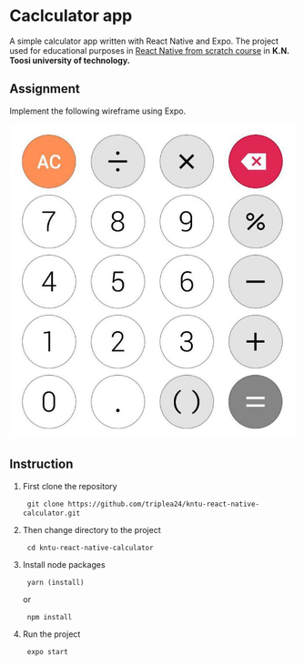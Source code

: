 # Caclculator app

A simple calculator app written with React Native and Expo. The project used for educational purposes in [React Native from scratch course](https://github.com/triplea24/kntu-react-native-class) in **K.N. Toosi university of technology.**

## Assignment

Implement the following wireframe using Expo.

![Caclculator Wireframe](./documents/wireframe.jpg)

## Instruction

1. First clone the repository

		git clone https://github.com/triplea24/kntu-react-native-calculator.git
	
2. Then change directory to the project
	
		cd kntu-react-native-calculator
	
3. Install node packages
	
		yarn (install)
	
	or	
	
		npm install
	
4. Run the project

		expo start
	